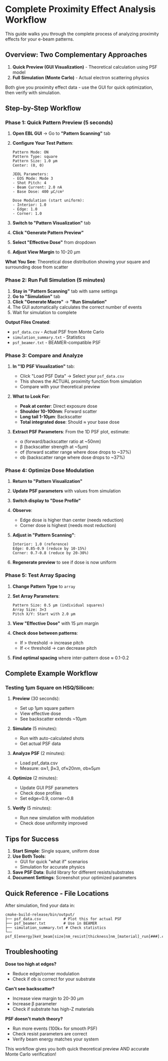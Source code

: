 # Complete Proximity Effect Analysis Workflow

This guide walks you through the complete process of analyzing proximity effects for your e-beam patterns.

## Overview: Two Complementary Approaches

1. **Quick Preview (GUI Visualization)** - Theoretical calculation using PSF model
2. **Full Simulation (Monte Carlo)** - Actual electron scattering physics

Both give you proximity effect data - use the GUI for quick optimization, then verify with simulation.

## Step-by-Step Workflow

### Phase 1: Quick Pattern Preview (5 seconds)

1. **Open EBL GUI** → Go to **"Pattern Scanning"** tab
2. **Configure Your Test Pattern**:
   ```
   Pattern Mode: ON
   Pattern Type: square
   Pattern Size: 1.0 μm
   Center: (0, 0)
   
   JEOL Parameters:
   - EOS Mode: Mode 3
   - Shot Pitch: 4
   - Beam Current: 2.0 nA
   - Base Dose: 400 μC/cm²
   
   Dose Modulation (start uniform):
   - Interior: 1.0
   - Edge: 1.0
   - Corner: 1.0
   ```

3. **Switch to "Pattern Visualization"** tab
4. **Click "Generate Pattern Preview"**
5. **Select "Effective Dose"** from dropdown
6. **Adjust View Margin** to 10-20 μm

**What You See**: Theoretical dose distribution showing your square and surrounding dose from scatter

### Phase 2: Run Full Simulation (5 minutes)

1. **Stay in "Pattern Scanning"** tab with same settings
2. **Go to "Simulation"** tab
3. **Click "Generate Macro"** → **"Run Simulation"**
4. The GUI automatically calculates the correct number of events
5. Wait for simulation to complete

**Output Files Created**:
- `psf_data.csv` - Actual PSF from Monte Carlo
- `simulation_summary.txt` - Statistics
- `psf_beamer.txt` - BEAMER-compatible PSF

### Phase 3: Compare and Analyze

1. **In "1D PSF Visualization"** tab:
   - Click "Load PSF Data" → Select your `psf_data.csv`
   - This shows the ACTUAL proximity function from simulation
   - Compare with your theoretical preview

2. **What to Look For**:
   - **Peak at center**: Direct exposure dose
   - **Shoulder 10-100nm**: Forward scatter
   - **Long tail 1-10μm**: Backscatter
   - **Total integrated dose**: Should ≈ your base dose

3. **Extract PSF Parameters**:
   From the 1D PSF plot, estimate:
   - α (forward/backscatter ratio at ~50nm)
   - β (backscatter strength at ~5μm)
   - σf (forward scatter range where dose drops to ~37%)
   - σb (backscatter range where dose drops to ~37%)

### Phase 4: Optimize Dose Modulation

1. **Return to "Pattern Visualization"**
2. **Update PSF parameters** with values from simulation
3. **Switch display to "Dose Profile"**
4. **Observe**:
   - Edge dose is higher than center (needs reduction)
   - Corner dose is highest (needs most reduction)

5. **Adjust in "Pattern Scanning"**:
   ```
   Interior: 1.0 (reference)
   Edge: 0.85-0.9 (reduce by 10-15%)
   Corner: 0.7-0.8 (reduce by 20-30%)
   ```

6. **Regenerate preview** to see if dose is now uniform

### Phase 5: Test Array Spacing

1. **Change Pattern Type** to `array`
2. **Set Array Parameters**:
   ```
   Pattern Size: 0.5 μm (individual squares)
   Array Size: 3×3
   Pitch X/Y: Start with 2.0 μm
   ```

3. **View "Effective Dose"** with 15 μm margin
4. **Check dose between patterns**:
   - If > threshold → increase pitch
   - If << threshold → can decrease pitch

5. **Find optimal spacing** where inter-pattern dose ≈ 0.1-0.2

## Complete Example Workflow

### Testing 1μm Square on HSQ/Silicon:

1. **Preview** (30 seconds):
   - Set up 1μm square pattern
   - View effective dose
   - See backscatter extends ~10μm

2. **Simulate** (5 minutes):
   - Run with auto-calculated shots
   - Get actual PSF data

3. **Analyze PSF** (2 minutes):
   - Load psf_data.csv
   - Measure: α≈1, β≈3, σf≈20nm, σb≈5μm

4. **Optimize** (2 minutes):
   - Update GUI PSF parameters
   - Check dose profiles
   - Set edge=0.9, corner=0.8

5. **Verify** (5 minutes):
   - Run new simulation with modulation
   - Check dose uniformity improved

## Tips for Success

1. **Start Simple**: Single square, uniform dose
2. **Use Both Tools**: 
   - GUI for quick "what if" scenarios
   - Simulation for accurate physics
3. **Save PSF Data**: Build library for different resists/substrates
4. **Document Settings**: Screenshot your optimized parameters

## Quick Reference - File Locations

After simulation, find your data in:
```
cmake-build-release/bin/output/
├── psf_data.csv          # Plot this for actual PSF
├── psf_beamer.txt        # Use in BEAMER
├── simulation_summary.txt # Check statistics
└── psf_E[energy]keV_beam[size]nm_resist[thickness]nm_[material]_run[###].csv
```

## Troubleshooting

**Dose too high at edges?**
- Reduce edge/corner modulation
- Check if σb is correct for your substrate

**Can't see backscatter?**
- Increase view margin to 20-30 μm
- Increase β parameter
- Check if substrate has high-Z materials

**PSF doesn't match theory?**
- Run more events (100k+ for smooth PSF)
- Check resist parameters are correct
- Verify beam energy matches your system

This workflow gives you both quick theoretical preview AND accurate Monte Carlo verification!